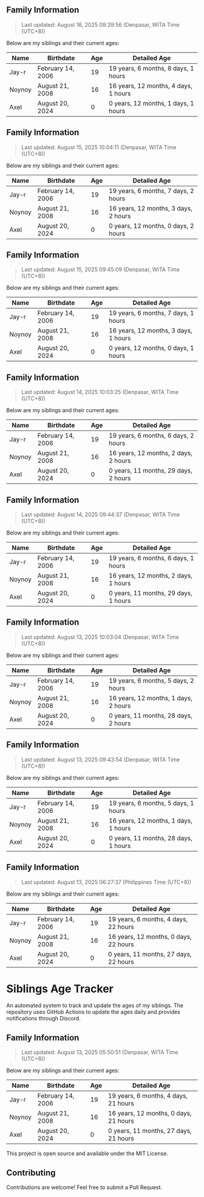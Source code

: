 ## Family Information

> Last updated: August 16, 2025 09:39:56 (Denpasar, WITA Time (UTC+8))

Below are my siblings and their current ages:

| Name | Birthdate | Age | Detailed Age |
|------|-----------|-----|-------------|
| Jay-r | February 14, 2006 | 19 | 19 years, 6 months, 8 days, 1 hours |
| Noynoy | August 21, 2008 | 16 | 16 years, 12 months, 4 days, 1 hours |
| Axel | August 20, 2024 | 0 | 0 years, 12 months, 1 days, 1 hours |


## Family Information

> Last updated: August 15, 2025 10:04:11 (Denpasar, WITA Time (UTC+8))

Below are my siblings and their current ages:

| Name | Birthdate | Age | Detailed Age |
|------|-----------|-----|-------------|
| Jay-r | February 14, 2006 | 19 | 19 years, 6 months, 7 days, 2 hours |
| Noynoy | August 21, 2008 | 16 | 16 years, 12 months, 3 days, 2 hours |
| Axel | August 20, 2024 | 0 | 0 years, 12 months, 0 days, 2 hours |


## Family Information

> Last updated: August 15, 2025 09:45:09 (Denpasar, WITA Time (UTC+8))

Below are my siblings and their current ages:

| Name | Birthdate | Age | Detailed Age |
|------|-----------|-----|-------------|
| Jay-r | February 14, 2006 | 19 | 19 years, 6 months, 7 days, 1 hours |
| Noynoy | August 21, 2008 | 16 | 16 years, 12 months, 3 days, 1 hours |
| Axel | August 20, 2024 | 0 | 0 years, 12 months, 0 days, 1 hours |


## Family Information

> Last updated: August 14, 2025 10:03:25 (Denpasar, WITA Time (UTC+8))

Below are my siblings and their current ages:

| Name | Birthdate | Age | Detailed Age |
|------|-----------|-----|-------------|
| Jay-r | February 14, 2006 | 19 | 19 years, 6 months, 6 days, 2 hours |
| Noynoy | August 21, 2008 | 16 | 16 years, 12 months, 2 days, 2 hours |
| Axel | August 20, 2024 | 0 | 0 years, 11 months, 29 days, 2 hours |


## Family Information

> Last updated: August 14, 2025 09:44:37 (Denpasar, WITA Time (UTC+8))

Below are my siblings and their current ages:

| Name | Birthdate | Age | Detailed Age |
|------|-----------|-----|-------------|
| Jay-r | February 14, 2006 | 19 | 19 years, 6 months, 6 days, 1 hours |
| Noynoy | August 21, 2008 | 16 | 16 years, 12 months, 2 days, 1 hours |
| Axel | August 20, 2024 | 0 | 0 years, 11 months, 29 days, 1 hours |


## Family Information

> Last updated: August 13, 2025 10:03:04 (Denpasar, WITA Time (UTC+8))

Below are my siblings and their current ages:

| Name | Birthdate | Age | Detailed Age |
|------|-----------|-----|-------------|
| Jay-r | February 14, 2006 | 19 | 19 years, 6 months, 5 days, 2 hours |
| Noynoy | August 21, 2008 | 16 | 16 years, 12 months, 1 days, 2 hours |
| Axel | August 20, 2024 | 0 | 0 years, 11 months, 28 days, 2 hours |


## Family Information

> Last updated: August 13, 2025 09:43:54 (Denpasar, WITA Time (UTC+8))

Below are my siblings and their current ages:

| Name | Birthdate | Age | Detailed Age |
|------|-----------|-----|-------------|
| Jay-r | February 14, 2006 | 19 | 19 years, 6 months, 5 days, 1 hours |
| Noynoy | August 21, 2008 | 16 | 16 years, 12 months, 1 days, 1 hours |
| Axel | August 20, 2024 | 0 | 0 years, 11 months, 28 days, 1 hours |


## Family Information

> Last updated: August 13, 2025 06:27:37 (Philippines Time (UTC+8))

Below are my siblings and their current ages:

| Name | Birthdate | Age | Detailed Age |
|------|-----------|-----|-------------|
| Jay-r | February 14, 2006 | 19 | 19 years, 6 months, 4 days, 22 hours |
| Noynoy | August 21, 2008 | 16 | 16 years, 12 months, 0 days, 22 hours |
| Axel | August 20, 2024 | 0 | 0 years, 11 months, 27 days, 22 hours |



# Siblings Age Tracker

An automated system to track and update the ages of my siblings. The repository uses GitHub Actions to update the ages daily and provides notifications through Discord.

## Family Information

> Last updated: August 13, 2025 05:50:51 (Denpasar, WITA Time (UTC+8))

Below are my siblings and their current ages:

| Name | Birthdate | Age | Detailed Age |
|------|-----------|-----|-------------|
| Jay-r | February 14, 2006 | 19 | 19 years, 6 months, 4 days, 21 hours |
| Noynoy | August 21, 2008 | 16 | 16 years, 12 months, 0 days, 21 hours |
| Axel | August 20, 2024 | 0 | 0 years, 11 months, 27 days, 21 hours |

This project is open source and available under the MIT License.

## Contributing

Contributions are welcome! Feel free to submit a Pull Request.